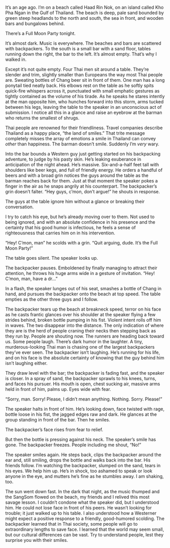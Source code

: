 It’s an age ago. I’m on a beach called Haad Rin Nok, on an island called Kho Pha Ngan in the Gulf of Thailand. The beach is deep, pale sand bounded by green steep headlands to the north and south, the sea in front, and wooden bars and bungalows behind.

There’s a Full Moon Party tonight.

It’s almost dark. Music is everywhere. The beaches and bars are scattered with backpackers. To the south is a small bar with a sand floor, tables running down the right, the bar to the left. It’s almost empty. That’s why I walked in.

Except it’s not quite empty. Four Thai men sit around a table. They’re slender and trim, slightly smaller than Europeans the way most Thai people are. Sweating bottles of Chang beer sit in front of them. One man has a long ponytail tied neatly back. His elbows rest on the table as he softly spits quick-fire whispers across it, punctuated with small emphatic gestures as tightly contained as the volume of his tirade. As he speaks he stares intently at the man opposite him, who hunches forward into this storm, arms tucked between his legs, leaving the table to the speaker in an unconscious act of submission. I notice all this in a glance and raise an eyebrow at the barman who returns the smallest of shrugs.

Thai people are renowned for their friendliness. Travel companies describe Thailand as a happy place, “the land of smiles.” That trite message completely misses the array of emotions a smile in Thailand can convey *other* than happiness. The barman doesn’t smile. Suddenly I’m *very* wary.

Into the bar bounds a Western guy just getting started on his backpacking adventure, to judge by his pasty skin. He’s leaking exuberance in anticipation of the night ahead. He’s massive. Six-and-a-half feet tall with shoulders like beer kegs, and full of friendly energy. He orders a handful of beers and with a broad grin notices the guys around the table as the barman reaches back for them. Just at that moment the speaker pokes a finger in the air as he snaps angrily at his counterpart. The backpacker’s grin doesn’t falter. “Hey guys, c’mon, don’t argue!” he shouts in response.

The guys at the table ignore him without a glance or breaking their conversation.

I try to catch his eye, but he’s already moving over to them. Not used to being ignored, and with an absolute confidence in his presence and the certainty that his good humor is infectious, he feels a sense of righteousness that carries him on in his intervention.

“Hey! C’mon, man” he scolds with a grin. “Quit arguing, dude. It’s the Full Moon Party!”

The table goes silent. The speaker looks up.

The backpacker pauses. Emboldened by finally managing to attract their attention, he throws his huge arms wide in a gesture of invitation. “Hey! C’mon, man, have a dr…”

In a flash, the speaker lunges out of his seat, smashes a bottle of Chang in hand, and pursues the backpacker onto the beach at top speed. The table empties as the other three guys and I follow.

The backpacker tears up the beach at breakneck speed, terror on his face as he casts frantic glances over his shoulder at the speaker flying a few strides behind, broken bottle pumping in his fist. Violent intent rolls off him in waves. The two disappear into the distance. The only indication of where they are is the herd of people craning their necks then stepping back as they run by. People are shouting now. The runners are heading back toward us. Some people laugh. There’s dark humor in the laughter. A tiny, murderous-looking Thai man is chasing one of the largest backpackers they’ve ever seen. The backpacker isn’t laughing. He’s running for his life, and on his face is the absolute certainty of knowing that the guy behind him isn’t laughing either.

They draw level with the bar; the backpacker is fading fast, and the speaker is closer. In a spray of sand, the backpacker sprawls to his knees, turns, and faces his pursuer. His mouth is open, chest sucking air, massive arms held in front of him, palms up. Eyes wide with fear.

“Sorry, man. Sorry! Please, I didn’t mean anything. Nothing. Sorry. Please!”

The speaker halts in front of him. He’s looking down, face twisted with rage, bottle loose in his fist, the jagged edges raw and dark. He glances at the group standing in front of the bar. Then he smiles.

The backpacker’s face rises from fear to relief.

But then the bottle is pressing against his neck. The speaker’s smile has gone. The backpacker freezes. People including me shout, “No!”

The speaker smiles again. He steps back, clips the backpacker around the ear and, still smiling, drops the bottle and walks back into the bar. His friends follow. I’m watching the backpacker, slumped on the sand, tears in his eyes. We help him up. He’s in shock, too ashamed to speak or look anyone in the eye, and mutters he’s fine as he stumbles away. I am shaking, too.

The sun went down fast. In the dark that night, as the music thumped and the SangSom flowed on the beach, my friends and I relived this most savage lesson. I couldn’t condone what the speaker did, but I understood him. He could not lose face in front of his peers. He wasn’t looking for trouble; it just walked up to his table. I also understood how a Westerner might expect a positive response to a friendly, good-humored scolding. The backpacker learned that in Thai society, some people will go to extraordinary lengths to save face. I learned that the world may seem small, but our cultural differences can be vast. Try to understand people, lest they surprise you with their smiles.
